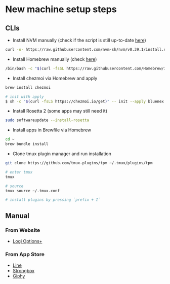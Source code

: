 # New machine setup steps

## CLIs

- Install NVM manually (check if the script is still up-to-date [here](https://github.com/nvm-sh/nvm#install--update-script))

```sh
curl -o- https://raw.githubusercontent.com/nvm-sh/nvm/v0.39.1/install.sh | bash
```

- Install Homebrew manually (check [here](https://brew.sh/))

```sh
/bin/bash -c "$(curl -fsSL https://raw.githubusercontent.com/Homebrew/install/HEAD/install.sh)"
```

- Install chezmoi via Homebrew and apply

```sh
brew install chezmoi

# init with apply
$ sh -c "$(curl -fsLS https://chezmoi.io/get)" -- init --apply bluenex
```

- Install Rosetta 2 (some apps may still need it)

```sh
sudo softwareupdate --install-rosetta
```

- Install apps in Brewfile via Homebrew

```sh
cd ~
brew bundle install
```

- Clone tmux plugin manager and run installation

```sh
git clone https://github.com/tmux-plugins/tpm ~/.tmux/plugins/tpm

# enter tmux
tmux

# source
tmux source ~/.tmux.conf

# install plugins by pressing `prefix + I`
```

## Manual

### From Website

- [Logi Options+](https://www.logitech.com/en-us/software/logi-options-plus.html)

### From App Store

- [Line](https://apps.apple.com/th/app/line/id539883307?mt=12)
- [Strongbox](https://apps.apple.com/th/app/strongbox/id1270075435?mt=12)
- [Giphy](https://apps.apple.com/th/app/giphy-capture-the-gif-maker/id668208984?mt=12)